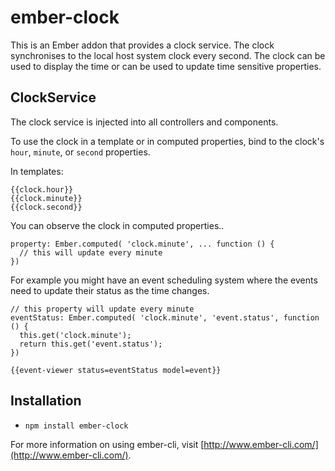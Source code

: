 # ember-clock

This is an Ember addon that provides a clock service.  The clock synchronises to the local host system clock every second.  The clock can be used to display the time or can be used to update time sensitive properties.

## ClockService

The clock service is injected into all controllers and components.

To use the clock in a template or in computed properties, bind to the clock's
`hour`, `minute`, or `second` properties.

In templates:

  ```
  {{clock.hour}}
  {{clock.minute}}
  {{clock.second}}
  ```

You can observe the clock in computed properties..

  ```
  property: Ember.computed( 'clock.minute', ... function () {
    // this will update every minute
  })
  ```

For example you might have an event scheduling system where the events need to update their status as the time changes.

  ```
  // this property will update every minute
  eventStatus: Ember.computed( 'clock.minute', 'event.status', function () {
    this.get('clock.minute');
    return this.get('event.status');
  })
  ```

  ```
  {{event-viewer status=eventStatus model=event}}
  ```

## Installation

* `npm install ember-clock`


For more information on using ember-cli, visit [http://www.ember-cli.com/](http://www.ember-cli.com/).
